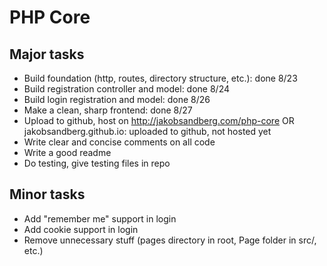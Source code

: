 # PHP Core

## Major tasks

* Build foundation (http, routes, directory structure, etc.): done 8/23
* Build registration controller and model: done 8/24
* Build login registration and model: done 8/26
* Make a clean, sharp frontend: done 8/27
* Upload to github, host on http://jakobsandberg.com/php-core OR
  jakobsandberg.github.io: uploaded to github, not hosted yet
* Write clear and concise comments on all code
* Write a good readme
* Do testing, give testing files in repo

## Minor tasks

* Add "remember me" support in login
* Add cookie support in login
* Remove unnecessary stuff (pages directory in root, Page folder in src/, etc.)
